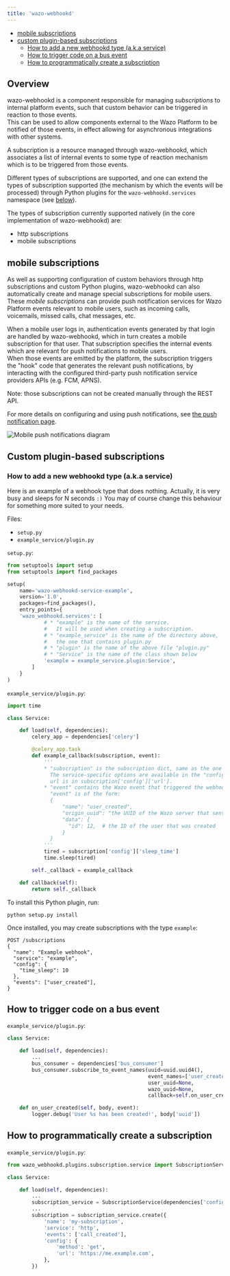 ```yaml
---
title: 'wazo-webhookd'
---
```


- [mobile subscriptions](#mobile-subscriptions)
- [custom plugin-based subscriptions](#custom-plugin-based-subscriptions)
  - [How to add a new webhookd type (a.k.a service)](#how-to-add-a-new-webhookd-type-a.k.a-service)
  - [How to trigger code on a bus event](#how-to-trigger-code-on-a-bus-event)
  - [How to programmatically create a subscription](#how-to-programmatically-create-a-subscription)

## Overview

wazo-webhookd is a component responsible for managing _subscriptions_ to internal platform events,
such that custom behavior can be triggered in reaction to those events.  
This can be used to allow components external to the Wazo Platform to be notified of those events,
in effect allowing for asynchronous integrations with other systems.

A subscription is a resource managed through wazo-webhookd, which associates a list of internal
events to some type of reaction mechanism which is to be triggered from those events.

Different types of subscriptions are supported, and one can extend the types of subscription
supported (the mechanism by which the events will be processed) through Python plugins for the
`wazo-webhookd.services` namespace (see [below](#how-to-add-a-new-webhookd-type-a.k.a-service)).

The types of subscription currently supported natively (in the core implementation of wazo-webhookd)
are:

- http subscriptions
- mobile subscriptions

## mobile subscriptions

As well as supporting configuration of custom behaviors through http subscriptions and custom Python
plugins, wazo-webhookd can also automatically create and manage special subscriptions for mobile
users.  
These _mobile subscriptions_ can provide push notification services for Wazo Platform events
relevant to mobile users, such as incoming calls, voicemails, missed calls, chat messages, etc.

When a mobile user logs in, authentication events generated by that login are handled by
wazo-webhookd, which in turn creates a mobile subscription for that user. That subscription
specifies the internal events which are relevant for push notifications to mobile users.  
When those events are emitted by the platform, the subscription triggers the "hook" code that
generates the relevant push notifications, by interacting with the configured third-party push
notification service providers APIs (e.g. FCM, APNS).

Note: those subscriptions can not be created manually through the REST API.

For more details on configuring and using push notifications, see
[the push notification page](/uc-doc/system/mobile/push_notification).

![Mobile push notifications diagram](/diagrams/wazo-webhookd-mobile-push.svg)

## Custom plugin-based subscriptions

### How to add a new webhookd type (a.k.a service)

Here is an example of a webhook type that does nothing. Actually, it is very busy and sleeps for N
seconds `:)` You may of course change this behaviour for something more suited to your needs.

Files:

- `setup.py`
- `example_service/plugin.py`

`setup.py`:

```python
from setuptools import setup
from setuptools import find_packages

setup(
    name='wazo-webhookd-service-example',
    version='1.0',
    packages=find_packages(),
    entry_points={
    'wazo_webhookd.services': [
            # * "example" is the name of the service.
            #   It will be used when creating a subscription.
            # * "example_service" is the name of the directory above,
            #   the one that contains plugin.py
            # * "plugin" is the name of the above file "plugin.py"
            # * "Service" is the name of the class shown below
            'example = example_service.plugin:Service',
        ]
    }
)
```

`example_service/plugin.py`:

```python
import time

class Service:

    def load(self, dependencies):
        celery_app = dependencies['celery']

        @celery_app.task
        def example_callback(subscription, event):
            '''
            * "subscription" is the subscription dict, same as the one returned by the REST API.
              The service-specific options are available in the "config" key, e.g. for http: the
              url is in subscription['config']['url'].
            * "event" contains the Wazo event that triggered the webhook.
              "event" is of the form:
              {
                  "name": "user_created",
                  "origin_uuid": "the UUID of the Wazo server that sent the event",
                  "data": {
                    "id": 12,  # the ID of the user that was created
                  }
              }
            '''
            tired = subscription['config']['sleep_time']
            time.sleep(tired)

        self._callback = example_callback

    def callback(self):
        return self._callback
```

To install this Python plugin, run:

    python setup.py install

Once installed, you may create subscriptions with the type `example`:

```ascii
POST /subscriptions
{
  "name": "Example webhook",
  "service": "example",
  "config": {
    "time_sleep": 10
  },
  "events": ["user_created"],
}
```

## How to trigger code on a bus event

`example_service/plugin.py`:

```python
class Service:

    def load(self, dependencies):
        ...
        bus_consumer = dependencies['bus_consumer']
        bus_consumer.subscribe_to_event_names(uuid=uuid.uuid4(),
                                              event_names=['user_created'],
                                              user_uuid=None,
                                              wazo_uuid=None,
                                              callback=self.on_user_created)

    def on_user_created(self, body, event):
        logger.debug('User %s has been created!', body['uuid'])
```

## How to programmatically create a subscription

`example_service/plugin.py`:

```python
from wazo_webhookd.plugins.subscription.service import SubscriptionService

class Service:

    def load(self, dependencies):
        ...
        subscription_service = SubscriptionService(dependencies['config'])
        ...
        subscription = subscription_service.create({
            'name': 'my-subscription',
            'service': 'http',
            'events': ['call_created'],
            'config': {
                'method': 'get',
                'url': 'https://me.example.com',
            },
        })
```

